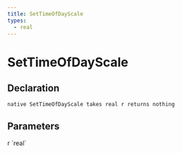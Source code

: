 ```yaml
---
title: SetTimeOfDayScale
types:
  - real
---
```


# SetTimeOfDayScale

## Declaration

```
native SetTimeOfDayScale takes real r returns nothing
```

## Parameters
<dl>
  <dt>r `real`</dt>
  <dd></dd>
</dl>